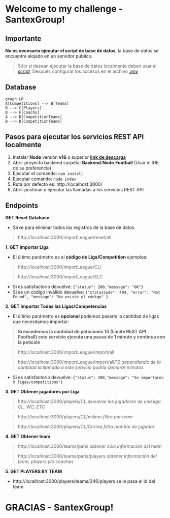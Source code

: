 # Welcome to my challenge - SantexGroup!

## Importante
**No es necesario ejecutar el script de base de datos**, la base de datos se encuentra alojado en un servidor público.
> Sólo si desean ejecutar la base de datos localmente deben usar el *[script](https://github.com/agavidiad/be-challenge-agavidia/blob/main/Database%20Scripts%20-%20Optional/MSSQL%20Challenge-SantexGroup.sql)*. 
> Después configurar los accesos en el archivo *[.env](https://github.com/agavidiad/be-challenge-agavidia/blob/main/Backend.Node.Football/.env)* 

## Database
```mermaid
graph LR
A[Competitions] --> B[Teams] 
B --> C[Players]
B --> F[Coachs]
A --> D[CompetitionTeams]
B --> D[CompetitionTeams]
```

## Pasos para ejecutar los servicios REST API localmente

1. Instalar **Node** versión **v16** o superior **[link de descarga](https://nodejs.org/download/release/v16.17.0/)**
2. Abrir proyecto backend carpeta: **Backend.Node.Football** (Usar el IDE de su preferencia) 
3. Ejecutar el comando: `npm install`
4. Ejecutar comando: `node index`
5. Ruta por defecto es: http://localhost:3000/
6. Abrir postman y ejecutar las llamadas a los servicios REST API


## Endpoints
**GET Reset Database**
- Sirve para eliminar todos los registros de la base de datos
> http://localhost:3000/importLeague/reset/all

**1. GET Importar Liga**
- El último parámetro es el **código de Liga/Competition** ejemplos:
> http://localhost:3000/importLeague/CLI

> http://localhost:3000/importLeague/ELC
- Si es satisfactorio devuelve: `{"status": 200,"message": "OK"}`
- Si es un código inválido devuelve: 
`{"statusCode": 404, "error": "Not Found", "message": "No existe el código" }`

**2. GET Importar Todas las Ligas/Competencias**
- El último parámetro es **opcional** podemos pasarle la cantidad de ligas que necesitamos importar:
> **Si excedemos la cantidad de peticiones 10 (Límite REST API Football) este servicio ejecuta una pausa de 1 minuto y continua con la petición**

> http://localhost:3000/importLeague/import/all

> http://localhost:3000/importLeague/import/all/10 *dependiendo de la cantidad la llamada a este servicio podría demorar minutos*
- Si es satisfactorio devuelve: `{"status": 200,"message": "Se importaron X ligas/competitions"}`

**3. GET Obtener jugadores por Liga**
> http://localhost:3000/players/CL *devuelve los jugadores de una liga CL, WC, ETC*

> http://localhost:3000/players/CL/milano *filtra por team*

> http://localhost:3000/players/CL/Correa *filtra nombre de jugador*

**4. GET Obtener team**
> http://localhost:3000/teams/paris *obtener sólo información del team*

> http://localhost:3000/teams/paris/players *obtener información del team, players y/o coaches*

**5. GET PLAYERS BY TEAM**
- http://localhost:3000/players/teams/346/players se le pasa el id del team

# GRACIAS - SantexGroup!
